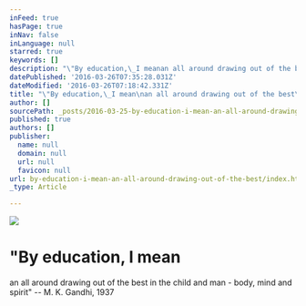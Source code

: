 ```yaml
---
inFeed: true
hasPage: true
inNav: false
inLanguage: null
starred: true
keywords: []
description: "\"By education,\_I meanan all around drawing out of the best\_in the child\_and man - body,mind and spirit\" – M. K. Gandhi, 1937"
datePublished: '2016-03-26T07:35:28.031Z'
dateModified: '2016-03-26T07:18:42.331Z'
title: "\"By education,\_I mean\nan all around drawing out of the best\_in the child\_and man - body,\nmind and spirit\" – \_ \_ \_ \_M. K. Gandhi, 1937"
author: []
sourcePath: _posts/2016-03-25-by-education-i-mean-an-all-around-drawing-out-of-the-best.md
published: true
authors: []
publisher:
  name: null
  domain: null
  url: null
  favicon: null
url: by-education-i-mean-an-all-around-drawing-out-of-the-best/index.html
_type: Article

---
```

![](https://the-grid-user-content.s3-us-west-2.amazonaws.com/aa5b72d7-809f-4ec1-a483-8ca15a04f30d.jpg)

# "By education, I mean
an all around drawing out of the best in the child and man - body,
mind and spirit" --        M. K. Gandhi, 1937